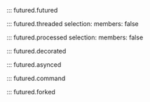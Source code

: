 ::: futured.futured

::: futured.threaded
    selection:
        members: false

::: futured.processed
    selection:
        members: false

::: futured.decorated

::: futured.asynced

::: futured.command

::: futured.forked

